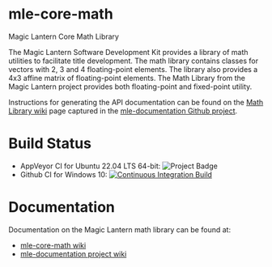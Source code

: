 # mle-core-math
Magic Lantern Core Math Library

The Magic Lantern Software Development Kit provides a library of math utilities to facilitate title development.
The math library contains classes for vectors with 2, 3 and 4 floating-point elements. The library also provides
a 4x3 affine matrix of floating-point elements. The Math Library from the Magic Lantern project provides both
floating-point and fixed-point utility.

Instructions for generating the API documentation can be found on the [Math Library wiki](https://github.com/magic-lantern-studio/mle-documentation/wiki/Math-Library) page captured in the [mle-documentation Github project](https://github.com/magic-lantern-studio/mle-documentation).

# Build Status
  * AppVeyor CI for Ubuntu 22.04 LTS 64-bit: <img src="https://ci.appveyor.com/api/projects/status/7a9admp8k7v8828e?svg=true" alt="Project Badge">
  * Github CI for Windows 10: [![Continuous Integration Build](https://github.com/magic-lantern-studio/mle-core-math/actions/workflows/continuous-integration-msvc17.yml/badge.svg)](https://github.com/magic-lantern-studio/mle-core-math/actions/workflows/continuous-integration-msvc17.yml)

# Documentation
Documentation on the Magic Lantern math library can be found at:

  * [mle-core-math wiki](https://github.com/magic-lantern-studio/mle-core-math/wiki)
  * [mle-documentation project wiki](https://github.com/magic-lantern-studio/mle-documentation/wiki)
